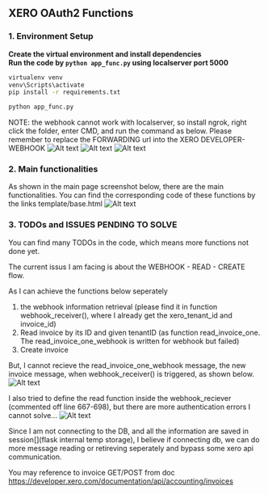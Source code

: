 ## XERO OAuth2 Functions

### 1. Environment Setup

 **Create the virtual environment and install dependencies**  
 **Run the code by `python app_func.py` using localserver port 5000**  
   
   ```bash
   virtualenv venv
   venv\Scripts\activate
   pip install -r requirements.txt

   python app_func.py
  ```

  NOTE: 
  the webhook cannot work with localserver, so install ngrok, right click the folder, enter CMD, and run the command as below. Please remember to replace the FORWARDING url into the XERO DEVELOPER-WEBHOOK 
  ![Alt text](image-2.png)
  ![Alt text](image-1.png)
  ![Alt text](image-3.png)
### 2. Main functionalities
As shown in the main page screenshot below, there are the main functionalities.
You can find the corresponding code of these functions by the links template/base.html
![Alt text](image.png)

### 3. TODOs and ISSUES PENDING TO SOLVE
You can find many TODOs in the code, which means more functions not done yet.

The current issus I am facing is about the WEBHOOK - READ - CREATE flow.

As I can achieve the functions below seperately
1. the webhook information retrieval (please find it in function webhook_receiver(), where I already get the xero_tenant_id and invoice_id)
2. Read invoice by its ID and given tenantID (as function read_invoice_one. The read_invoice_one_webhook is written for webhook but failed)
3. Create invoice

But, I cannot recieve the read_invoice_one_webhook message, the new invoice message, when webhook_receiver() is triggered, as shown below.
![Alt text](image-4.png)

I also tried to define the read function inside the webhook_reciever (commented off line 667-698), but there are more authentication errors I cannot solve...
![Alt text](image-5.png)

Since I am not connecting to the DB, and all the information are saved in session[](flask internal temp storage), I believe if connecting db, we can do more message reading or retireving seperately and bypass some xero api communication.

You may reference to invoice GET/POST from doc https://developer.xero.com/documentation/api/accounting/invoices



